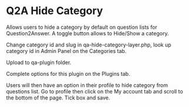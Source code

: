 # Q2A Hide Category

Allows users to hide a category by default on question lists for Question2Answer. A toggle button allows to Hide/Show a category.

Change category id and slug in qa-hide-category-layer.php, look up category id in Admin Panel on the Categories tab.

Upload to qa-plugin folder.

Complete options for this plugin on the Plugins tab.

Users will then have an option in their profile to hide category from questions list. Go to profile then click on the My account tab and scroll to the bottom of the page. Tick box and save.
